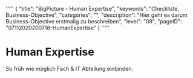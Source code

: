 '''''
{
"title": "BigPicture - Human Expertise",
"keywords": "Checkliste, Business-Objective",
"categories": "",
"description": "Hier geht es darum Business-Objective erstmalig zu beschreiben",
"level": "09",
"pageID": "07112020200718-HumanExpertise"
}
'''''
<h1>Human Expertise</h1>

So früh wie möglich Fach & IT Abteilung einbinden.
